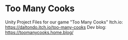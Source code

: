 # Too Many Cooks
Unity Project Files for our game "Too Many Cooks"
Itch.io: https://daltondo.itch.io/too-many-cooks
Dev blog: https://toomanycooks.home.blog/
